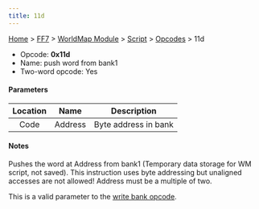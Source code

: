 ```yaml
---
title: 11d
---
```


[Home](../../../../Main%20Page.md.md) > [FF7](../../../../FF7.md) > [WorldMap Module](../../../WorldMap%20Module.md) > [Script](../../Script.md) > [Opcodes](../Opcodes.md) > 11d

-   Opcode: **0x11d**
-   Name: push word from bank1
-   Two-word opcode: Yes

#### Parameters

| Location |  Name   |     Description      |
|:--------:|:-------:|:--------------------:|
|   Code   | Address | Byte address in bank |

#### Notes

Pushes the word at Address from bank1 (Temporary data storage for WM
script, not saved). This instruction uses byte addressing but unaligned
accesses are not allowed! Address must be a multiple of two.

This is a valid parameter to the [write bank opcode][].

  [write bank opcode]: ../../../WorldMap%20Module/Script/Opcodes/0e0.md "wikilink"
